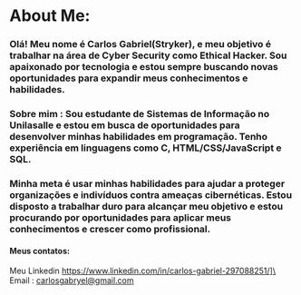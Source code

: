 # About Me:
### Olá! Meu nome é Carlos Gabriel(Stryker), e meu objetivo é trabalhar na área de Cyber Security como Ethical Hacker. Sou apaixonado por tecnologia e estou sempre buscando novas oportunidades para expandir meus conhecimentos e habilidades.
### Sobre mim : Sou estudante de Sistemas de Informação no Unilasalle e estou em busca de oportunidades para desenvolver minhas habilidades em programação. Tenho experiência em linguagens como C, HTML/CSS/JavaScript e SQL.
### Minha meta é usar minhas habilidades para ajudar a proteger organizações e indivíduos contra ameaças cibernéticas. Estou disposto a trabalhar duro para alcançar meu objetivo e estou procurando por oportunidades para aplicar meus conhecimentos e crescer como profissional.
#### Meus contatos:
Meu Linkedin https://www.linkedin.com/in/carlos-gabriel-297088251/]\
Email : carlosgabryel@gmail.com
  
